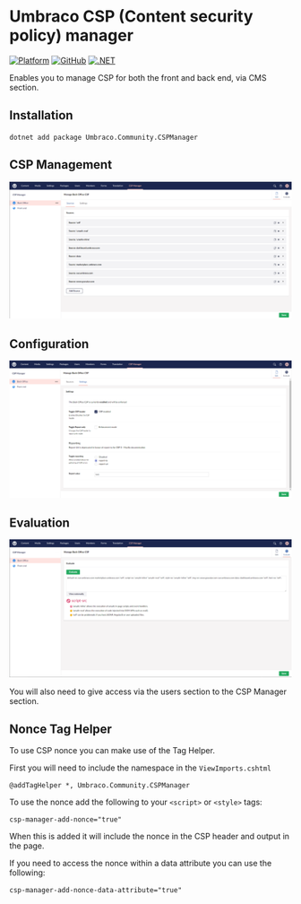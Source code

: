 # Umbraco CSP (Content security policy) manager

[![Platform](https://img.shields.io/badge/Umbraco-10.3+-%233544B1?style=flat&logo=umbraco)](https://umbraco.com/products/umbraco-cms/)
[![GitHub](https://img.shields.io/github/license/Matthew-Wise/Umbraco-CSP-manager)](https://github.com/Matthew-Wise/Umbraco-CSP-manager/blob/main/LICENSE)
[![.NET](https://github.com/Matthew-Wise/Umbraco-CSP-manager/actions/workflows/main.yml/badge.svg?event=push)](https://github.com/Matthew-Wise/Umbraco-CSP-manager/blob/main/.github/workflows/main.yml)

Enables you to manage CSP for both the front and back end, via CMS section.

## Installation

```
dotnet add package Umbraco.Community.CSPManager
```

## CSP Management
![CSP Management section](https://raw.githubusercontent.com/Matthew-Wise/Umbraco-CSP-manager/main/images/managment-screen.png "Csp Management section")

## Configuration
![Configuration section](https://raw.githubusercontent.com/Matthew-Wise/Umbraco-CSP-manager/main/images/settings-screen.png "Configuration section")

## Evaluation
![CSP Evaluation section](https://raw.githubusercontent.com/Matthew-Wise/Umbraco-CSP-manager/main/images/evaluate-screen.png "Csp Evaluation section")

You will also need to give access via the users section to the CSP Manager section.

## Nonce Tag Helper

To use CSP nonce you can make use of the Tag Helper.

First you will need to include the namespace in the `ViewImports.cshtml`

```
@addTagHelper *, Umbraco.Community.CSPManager
```

To use the nonce add the following to your `<script>` or `<style>` tags:

```
csp-manager-add-nonce="true"
```

When this is added it will include the nonce in the CSP header and output in the page.

If you need to access the nonce within a data attribute you can  use the following:

```
csp-manager-add-nonce-data-attribute="true"
```